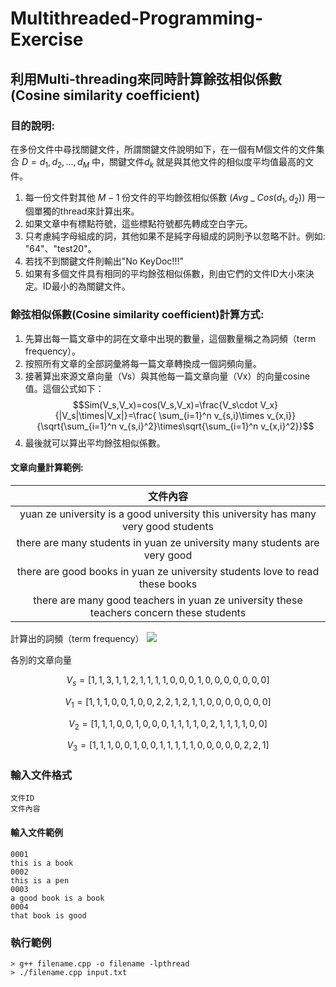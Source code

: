 # Multithreaded-Programming-Exercise
## 利用Multi-threading來同時計算餘弦相似係數(Cosine similarity coefficient)
### 目的說明:
在多份文件中尋找關鍵文件，所謂關鍵文件說明如下，在一個有M個文件的文件集合 $D={d_1,d_2 , ... , d_M}$ 中，關鍵文件$d_k$ 就是與其他文件的相似度平均值最高的文件。
1. 每一份文件對其他 $M-1$ 份文件的平均餘弦相似係數 $(Avg$ _ $Cos(d_1, d_2))$ 用一個單獨的thread來計算出來。
2. 如果文章中有標點符號，這些標點符號都先轉成空白字元。
3. 只考慮純字母組成的詞，其他如果不是純字母組成的詞則予以忽略不計。例如: "64"、"test20"。
5. 若找不到關鍵文件則輸出"No KeyDoc!!!"
6. 如果有多個文件具有相同的平均餘弦相似係數，則由它們的文件ID大小來決定。ID最小的為關鍵文件。
### 餘弦相似係數(Cosine similarity coefficient)計算方式:
1. 先算出每一篇文章中的詞在文章中出現的數量，這個數量稱之為詞頻（term frequency）。
2. 按照所有文章的全部詞彙將每一篇文章轉換成一個詞頻向量。
3. 接著算出來源文章向量（Vs）與其他每一篇文章向量（Vx）的向量cosine 值。這個公式如下：
    $$Sim(V_s,V_x)=cos(V_s,V_x)=\frac{V_s\cdot V_x}{|V_s|\times|V_x|}=\frac{ \sum_{i=1}^n v_{s,i}\times v_{x,i}}{\sqrt{\sum_{i=1}^n v_{s,i}^2}\times\sqrt{\sum_{i=1}^n v_{x,i}^2}}$$
4. 最後就可以算出平均餘弦相似係數。
#### 文章向量計算範例:

|文件內容|
|:----------------------------------------------------------------------------------------:|
|yuan ze university is a good university this university has many very good students|
|there are many students in yuan ze university many students are very good|
|there are good books in yuan ze university students love to read these books|
| there are many good teachers in yuan ze university these teachers concern these students|

計算出的詞頻（term frequency）
<img src="https://i.imgur.com/6yH53uE.png">

各別的文章向量

$$V_s=[1,1,3,1,1,2,1,1,1,1,0,0,0,1,0,0,0,0,0,0,0]$$

$$V_1=[1,1,1,0,0,1,0,0,2,2,1,2,1,1,0,0,0,0,0,0,0]$$

$$V_2=[1,1,1,0,0,1,0,0,0,1,1,1,1,0,2,1,1,1,1,0,0]$$

$$V_3=[1,1,1,0,0,1,0,0,1,1,1,1,1,0,0,0,0,0,2,2,1]$$
### 輸入文件格式
```
文件ID
文件內容
```
#### 輸入文件範例
```
0001 
this is a book 
0002
this is a pen
0003
a good book is a book
0004
that book is good
```
### 執行範例
```
> g++ filename.cpp -o filename -lpthread
> ./filename.cpp input.txt
```
